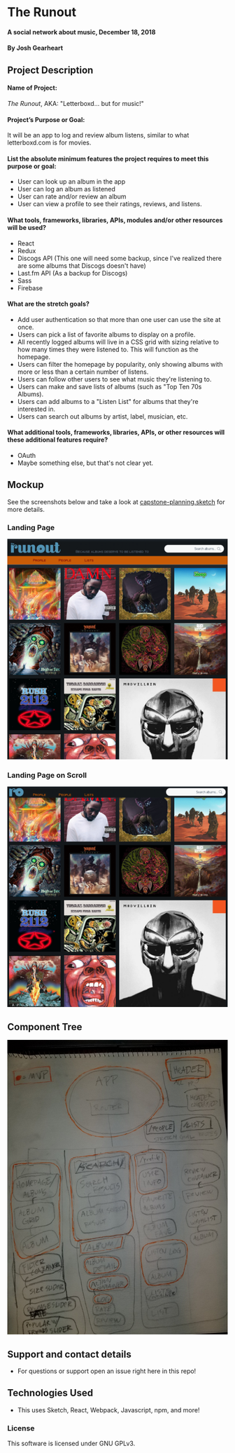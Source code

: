 # The Runout

#### A social network about music, December 18, 2018

#### By Josh Gearheart

## Project Description

#### Name of Project:
_The Runout_, AKA: "Letterboxd... but for music!"

#### Project’s Purpose or Goal:
It will be an app to log and review album listens, similar to what letterboxd.com is for movies.

#### List the absolute minimum features the project requires to meet this purpose or goal:

- User can look up an album in the app
- User can log an album as listened
- User can rate and/or review an album
- User can view a profile to see their ratings, reviews, and listens.

#### What tools, frameworks, libraries, APIs, modules and/or other resources will be used?

- React
- Redux
- Discogs API (This one will need some backup, since I've realized there are some albums that Discogs doesn't have)
- Last.fm API (As a backup for Discogs)
- Sass
- Firebase

#### What are the stretch goals?

- Add user authentication so that more than one user can use the site at once.
- Users can pick a list of favorite albums to display on a profile.
- All recently logged albums will live in a CSS grid with sizing relative to how many times they were listened to.  This will function as the homepage.
- Users can filter the homepage by popularity, only showing albums with more or less than a certain number of listens.
- Users can follow other users to see what music they're listening to.
- Users can make and save lists of albums (such as "Top Ten 70s Albums).
- Users can add albums to a "Listen List" for albums that they're interested in.
- Users can search out albums by artist, label, musician, etc.

#### What additional tools, frameworks, libraries, APIs, or other resources will these additional features require?

- OAuth
- Maybe something else, but that's not clear yet.

## Mockup

See the screenshots below and take a look at [capstone-planning.sketch](https://github.com/gearjosh/capstone-planning/blob/master/capstone-planning.sketch) for more details.

### Landing Page
![screenshot](https://raw.githubusercontent.com/gearjosh/capstone-planning/master/img/homepage-version-2.png)
### Landing Page on Scroll
![screenshot](https://raw.githubusercontent.com/gearjosh/capstone-planning/master/img/homepage-version-2-scroll.png)

## Component Tree
![component tree](https://raw.githubusercontent.com/gearjosh/capstone-planning/master/img/component_tree.jpg)

<!-- ### Specs

## Setup/Installation Requirements

### Pre-Install

You must have Node.js an installed on your machine. If not, follow these pre-instructions:

****

#### **Node.js Install**

##### _For OSX_

- First, install Homebrew if it is not installed on your computer already.
  - To install Homebrew, enter the following in order in terminal:
  - `$ /usr/bin/ruby -e "$(curl -fsSL https://raw.githubusercontent.com/Homebrew/install/master/install)"`
  - `$ echo 'export PATH=/usr/local/bin:$PATH' >> ~/.bash_profile`

##### _For other operating systems_

Head on over to the [Node website](https://nodejs.org/en/download/) to download and install the appropriate installer for your computer.

##### _Install Node.js_

Now install Node.js like this in terminal: `$ brew install node`.

****

#### **Windows Users**

If you have a windows machine, you may also need a terminal program.  If so, download and install Git BASH at msysgit.github.io, and open it before continuing.

****

### Install

- Open terminal and enter `$ cd Desktop` (or your preferred destination).
- Then enter `$ git clone https://github.com/gearjosh/XXXXX.git`.
- Enter `$ cd XXXXX`.
- Enter `$ npm install`
- Finally, enter `$ npm run start`.

## Notes


## Known Bugs -->


## Support and contact details
- For questions or support open an issue right here in this repo!

## Technologies Used
- This uses Sketch, React, Webpack, Javascript, npm, and more!

### License
This software is licensed under GNU GPLv3.
